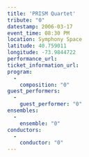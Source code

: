```yaml
---
title: 'PRISM Quartet'
tribute: "0"
datestamp: 2006-03-17
event_time: 08:30 PM
location: Symphony Space
latitude: 40.759011
longitude: -73.9844722
performance_url: 
ticket_information_url: 
program: 
  -
    composition: "0"
guest_performers: 
  -
    guest_performer: "0"
ensembles: 
  -
    ensemble: "0"
conductors: 
  -
    conductor: "0"
---
```

